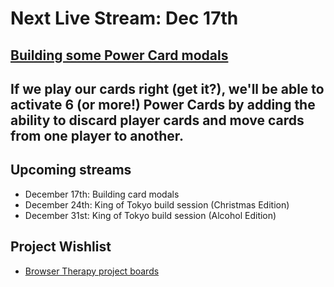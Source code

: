 # Next Live Stream: Dec 17th
## [Building some Power Card modals](/blog/browser-therapy-e19)
If we play our cards right (get it?), we'll be able to activate 6 (or more!) Power Cards by adding the ability to discard player cards and move cards from one player to another.
---

## Upcoming streams
- December 17th: Building card modals
- December 24th: King of Tokyo build session (Christmas Edition)
- December 31st: King of Tokyo build session (Alcohol Edition)

## Project Wishlist
- [Browser Therapy project boards](https://github.com/orgs/browsertherapy/projects)
